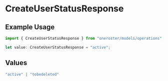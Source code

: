 # CreateUserStatusResponse

## Example Usage

```typescript
import { CreateUserStatusResponse } from "oneroster/models/operations";

let value: CreateUserStatusResponse = "active";
```

## Values

```typescript
"active" | "tobedeleted"
```